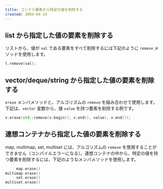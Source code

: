 ```yaml
---
title: コンテナ要素から特定の値を削除する
created: 2004-04-14
---
```



list から指定した値の要素を削除する
----

リストから、値が `val` である要素をすべて削除するには下記のように `remove` メソッドを使用します。

```cpp
l.remove(val);
```


vector/deque/string から指定した値の要素を削除する
----

`erase` メンバメソッドと、アルゴリズムの `remove` を組み合わせて使用します。
下記は、`vector` 変数から、値 `value` を持つ要素を削除する例です。

```cpp
v.erase(std::remove(v.begin(), v.end(), value), v.end());
```


連想コンテナから指定した値の要素を削除する
----

map, multimap, set, multiset には、アルゴリズムの `remove` を使用することができません（コンパイルエラーになる）。連想コンテナの中から、特定の値を持つ要素を削除するには、下記のようなメンバメソッドを使用します。

```cpp
     map.erase()
multimap.erase()
     set.erase()
multiset.erase()
```

